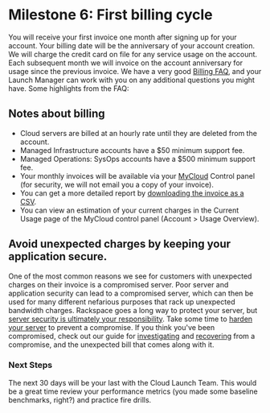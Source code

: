 # Milestone 6: First billing cycle

You will receive your first invoice one month after signing up for your account. Your billing date will be the anniversary of your account creation. We will charge the credit card on file for any service usage on the account. Each subsequent month we will invoice on the account anniversary for usage since the previous invoice. We have a very good [Billing FAQ][1], and your Launch Manager can work with you on any additional questions you might have. Some highlights from the FAQ:

## Notes about billing

* Cloud servers are billed at an hourly rate until they are deleted from the account.
* Managed Infrastructure accounts have a $50 minimum support fee.
* Managed Operations: SysOps accounts have a $500 minimum support fee.
* Your monthly invoices will be available via your [MyCloud][2] Control panel (for security, we will not email you a copy of your invoice).
* You can get a more detailed report by [downloading the invoice as a CSV][3].
* You can view an estimation of your current charges in the Current Usage page of the MyCloud control panel (Account > Usage Overview).

## Avoid unexpected charges by keeping your application secure.

One of the most common reasons we see for customers with unexpected charges on their invoice is a compromised server. Poor server and application security can lead to a compromised server, which can then be used for many different nefarious purposes that rack up unexpected bandwidth charges. Rackspace goes a long way to protect your server, but [server security is ultimately your responsibility][4]. Take some time to [harden your server][5] to prevent a compromise. If you think you've been compromised, check out our guide for [investigating][6] and [recovering][7] from a compromise, and the unexpected bill that comes along with it.

### Next Steps

The next 30 days will be your last with the Cloud Launch Team. This would be a great time review your performance metrics (you made some baseline benchmarks, right?) and practice fire drills.


[1]: http://www.rackspace.com/knowledge_center/article/rackspace-cloud-billing-faq
[2]: https://mycloud.rackspace.com
[3]: https://community.rackspace.com/products/f/25/t/4950
[4]: https://community.rackspace.com/products/f/54/t/5049
[5]: https://community.rackspace.com/products/f/54/t/4934
[6]: https://community.rackspace.com/general/f/34/t/75
[7]: http://www.rackspace.com/knowledge_center/article/recovering-from-and-dealing-with-a-site-compromise

